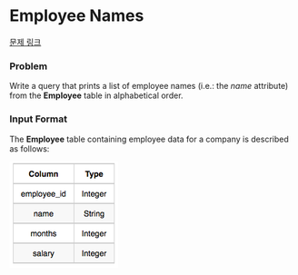 # Employee Names

[문제 링크](https://www.hackerrank.com/challenges/name-of-employees/problem?isFullScreen=true)

### Problem

Write a query that prints a list of employee names (i.e.: the *name* attribute) from the **Employee** table in alphabetical order.

### Input Format

The **Employee** table containing employee data for a company is described as follows:

![image.png](image.png)